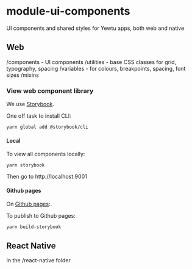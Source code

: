 # module-ui-components

UI components and shared styles for Yewtu apps, both web and native

## Web

/components - UI components
/utilities - base CSS classes for grid, typography, spacing
/variables - for colours, breakpoints, spacing, font sizes
/mixins 

### View web component library

We use [Storybook](https://storybook.js.org).

One off task to install CLI:
```
yarn global add @storybook/cli
```

#### Local
To view all components locally:
```
yarn storybook
```

Then go to http://localhost:9001

#### Github pages
On [Github pages](https://yewtu.github.io/module-ui-components):.

To publish to Github pages:
```
yarn build-storybook
```

## React Native

In the /react-native folder